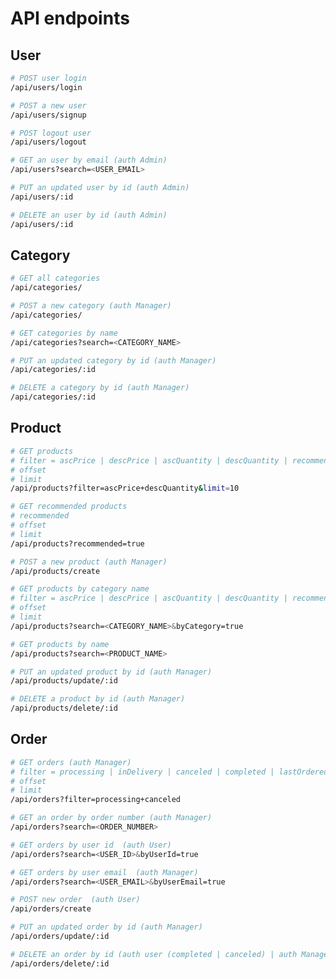 # API endpoints

## User

```bash
# POST user login
/api/users/login
```

```bash
# POST a new user
/api/users/signup
```

```bash
# POST logout user
/api/users/logout
```

```bash
# GET an user by email (auth Admin)
/api/users?search=<USER_EMAIL>
```

```bash
# PUT an updated user by id (auth Admin)
/api/users/:id
```

```bash
# DELETE an user by id (auth Admin)
/api/users/:id
```

## Category

```bash
# GET all categories
/api/categories/
```

```bash
# POST a new category (auth Manager)
/api/categories/
```

```bash
# GET categories by name
/api/categories?search=<CATEGORY_NAME>
```

```bash
# PUT an updated category by id (auth Manager)
/api/categories/:id
```

```bash
# DELETE a category by id (auth Manager)
/api/categories/:id
```

## Product

```bash
# GET products
# filter = ascPrice | descPrice | ascQuantity | descQuantity | recommend
# offset
# limit
/api/products?filter=ascPrice+descQuantity&limit=10
```

```bash
# GET recommended products
# recommended
# offset
# limit
/api/products?recommended=true
```

```bash
# POST a new product (auth Manager)
/api/products/create
```

```bash
# GET products by category name
# filter = ascPrice | descPrice | ascQuantity | descQuantity | recommend
# offset
# limit
/api/products?search=<CATEGORY_NAME>&byCategory=true
```

```bash
# GET products by name
/api/products?search=<PRODUCT_NAME>
```

```bash
# PUT an updated product by id (auth Manager)
/api/products/update/:id
```

```bash
# DELETE a product by id (auth Manager)
/api/products/delete/:id
```

## Order

```bash
# GET orders (auth Manager)
# filter = processing | inDelivery | canceled | completed | lastOrdered | firstOrdered (date)
# offset
# limit
/api/orders?filter=processing+canceled
```

```bash
# GET an order by order number (auth Manager)
/api/orders?search=<ORDER_NUMBER>
```

```bash
# GET orders by user id  (auth User)
/api/orders?search=<USER_ID>&byUserId=true
```

```bash
# GET orders by user email  (auth Manager)
/api/orders?search=<USER_EMAIL>&byUserEmail=true
```

```bash
# POST new order  (auth User)
/api/orders/create
```

```bash
# PUT an updated order by id (auth Manager)
/api/orders/update/:id
```

```bash
# DELETE an order by id (auth user (completed | canceled) | auth Manager)
/api/orders/delete/:id
```
